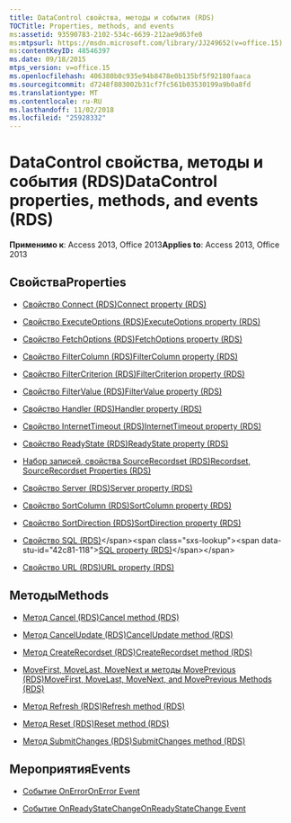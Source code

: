 ```yaml
---
title: DataControl свойства, методы и события (RDS)
TOCTitle: Properties, methods, and events
ms:assetid: 93590783-2102-534c-6639-212ae9d63fe0
ms:mtpsurl: https://msdn.microsoft.com/library/JJ249652(v=office.15)
ms:contentKeyID: 48546397
ms.date: 09/18/2015
mtps_version: v=office.15
ms.openlocfilehash: 406380b0c935e94b8478e0b135bf5f92180faaca
ms.sourcegitcommit: d7248f803002b31cf7fc561b03530199a9b0a8fd
ms.translationtype: MT
ms.contentlocale: ru-RU
ms.lasthandoff: 11/02/2018
ms.locfileid: "25928332"
---
```

# <a name="datacontrol-properties-methods-and-events-rds"></a><span data-ttu-id="42c81-102">DataControl свойства, методы и события (RDS)</span><span class="sxs-lookup"><span data-stu-id="42c81-102">DataControl properties, methods, and events (RDS)</span></span>

<span data-ttu-id="42c81-103">**Применимо к**: Access 2013, Office 2013</span><span class="sxs-lookup"><span data-stu-id="42c81-103">**Applies to**: Access 2013, Office 2013</span></span>

## <a name="properties"></a><span data-ttu-id="42c81-104">Свойства</span><span class="sxs-lookup"><span data-stu-id="42c81-104">Properties</span></span>

- [<span data-ttu-id="42c81-105">Свойство Connect (RDS)</span><span class="sxs-lookup"><span data-stu-id="42c81-105">Connect property (RDS)</span></span>](connect-property-rds.md)

- [<span data-ttu-id="42c81-106">Свойство ExecuteOptions (RDS)</span><span class="sxs-lookup"><span data-stu-id="42c81-106">ExecuteOptions property (RDS)</span></span>](executeoptions-property-rds.md)

- [<span data-ttu-id="42c81-107">Свойство FetchOptions (RDS)</span><span class="sxs-lookup"><span data-stu-id="42c81-107">FetchOptions property (RDS)</span></span>](fetchoptions-property-rds.md)

- [<span data-ttu-id="42c81-108">Свойство FilterColumn (RDS)</span><span class="sxs-lookup"><span data-stu-id="42c81-108">FilterColumn property (RDS)</span></span>](filtercolumn-property-rds.md)

- [<span data-ttu-id="42c81-109">Свойство FilterCriterion (RDS)</span><span class="sxs-lookup"><span data-stu-id="42c81-109">FilterCriterion property (RDS)</span></span>](filtercriterion-property-rds.md)

- [<span data-ttu-id="42c81-110">Свойство FilterValue (RDS)</span><span class="sxs-lookup"><span data-stu-id="42c81-110">FilterValue property (RDS)</span></span>](filtervalue-property-rds.md)

- [<span data-ttu-id="42c81-111">Свойство Handler (RDS)</span><span class="sxs-lookup"><span data-stu-id="42c81-111">Handler property (RDS)</span></span>](handler-property-rds.md)

- [<span data-ttu-id="42c81-112">Свойство InternetTimeout (RDS)</span><span class="sxs-lookup"><span data-stu-id="42c81-112">InternetTimeout property (RDS)</span></span>](internettimeout-property-rds.md)

- [<span data-ttu-id="42c81-113">Свойство ReadyState (RDS)</span><span class="sxs-lookup"><span data-stu-id="42c81-113">ReadyState property (RDS)</span></span>](readystate-property-rds.md)

- [<span data-ttu-id="42c81-114">Набор записей, свойства SourceRecordset (RDS)</span><span class="sxs-lookup"><span data-stu-id="42c81-114">Recordset, SourceRecordset Properties (RDS)</span></span>](recordset-sourcerecordset-properties-rds.md)

- [<span data-ttu-id="42c81-115">Свойство Server (RDS)</span><span class="sxs-lookup"><span data-stu-id="42c81-115">Server property (RDS)</span></span>](server-property-rds.md)

- [<span data-ttu-id="42c81-116">Свойство SortColumn (RDS)</span><span class="sxs-lookup"><span data-stu-id="42c81-116">SortColumn property (RDS)</span></span>](sortcolumn-property-rds.md)

- [<span data-ttu-id="42c81-117">Свойство SortDirection (RDS)</span><span class="sxs-lookup"><span data-stu-id="42c81-117">SortDirection property (RDS)</span></span>](sortdirection-property-rds.md)

- <span data-ttu-id="42c81-118">[Свойство SQL (RDS)](https://msdn.microsoft.com/library/jj248989\(v=office.15\))</span><span class="sxs-lookup"><span data-stu-id="42c81-118">[SQL property (RDS)](https://msdn.microsoft.com/library/jj248989\(v=office.15\))</span></span>

- [<span data-ttu-id="42c81-119">Свойство URL (RDS)</span><span class="sxs-lookup"><span data-stu-id="42c81-119">URL property (RDS)</span></span>](url-property-rds.md)

## <a name="methods"></a><span data-ttu-id="42c81-120">Методы</span><span class="sxs-lookup"><span data-stu-id="42c81-120">Methods</span></span>

- [<span data-ttu-id="42c81-121">Метод Cancel (RDS)</span><span class="sxs-lookup"><span data-stu-id="42c81-121">Cancel method (RDS)</span></span>](cancel-method-rds.md)

- [<span data-ttu-id="42c81-122">Метод CancelUpdate (RDS)</span><span class="sxs-lookup"><span data-stu-id="42c81-122">CancelUpdate method (RDS)</span></span>](cancelupdate-method-rds.md)

- [<span data-ttu-id="42c81-123">Метод CreateRecordset (RDS)</span><span class="sxs-lookup"><span data-stu-id="42c81-123">CreateRecordset method (RDS)</span></span>](createrecordset-method-rds.md)

- [<span data-ttu-id="42c81-124">MoveFirst, MoveLast, MoveNext и методы MovePrevious (RDS)</span><span class="sxs-lookup"><span data-stu-id="42c81-124">MoveFirst, MoveLast, MoveNext, and MovePrevious Methods (RDS)</span></span>](movefirst-movelast-movenext-and-moveprevious-methods-rds.md)

- [<span data-ttu-id="42c81-125">Метод Refresh (RDS)</span><span class="sxs-lookup"><span data-stu-id="42c81-125">Refresh method (RDS)</span></span>](refresh-method-rds.md)

- [<span data-ttu-id="42c81-126">Метод Reset (RDS)</span><span class="sxs-lookup"><span data-stu-id="42c81-126">Reset method (RDS)</span></span>](reset-method-rds.md)

- [<span data-ttu-id="42c81-127">Метод SubmitChanges (RDS)</span><span class="sxs-lookup"><span data-stu-id="42c81-127">SubmitChanges method (RDS)</span></span>](submitchanges-method-rds.md)

## <a name="events"></a><span data-ttu-id="42c81-128">Мероприятия</span><span class="sxs-lookup"><span data-stu-id="42c81-128">Events</span></span>

- [<span data-ttu-id="42c81-129">Событие OnError</span><span class="sxs-lookup"><span data-stu-id="42c81-129">OnError Event</span></span>](onerror-event-rds.md)

- [<span data-ttu-id="42c81-130">Событие OnReadyStateChange</span><span class="sxs-lookup"><span data-stu-id="42c81-130">OnReadyStateChange Event</span></span>](onreadystatechange-event-rds.md)

